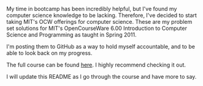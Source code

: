 My time in bootcamp has been incredibly helpful, but I've found my computer science knowledge to be lacking. Therefore, I've decided to start taking MIT's OCW offerings for computer science. These are my problem set solutions for MIT's OpenCourseWare 6.00 Introduction to Computer Science and Programming as taught in Spring 2011.

I'm posting them to GitHub as a way to hold myself accountable, and to be able to look back on my progress.

The full course can be found [here](http://ocw.mit.edu/courses/electrical-engineering-and-computer-science/6-00sc-introduction-to-computer-science-and-programming-spring-2011/). I highly recommend checking it out.

I will update this README as I go through the course and have more to say.
